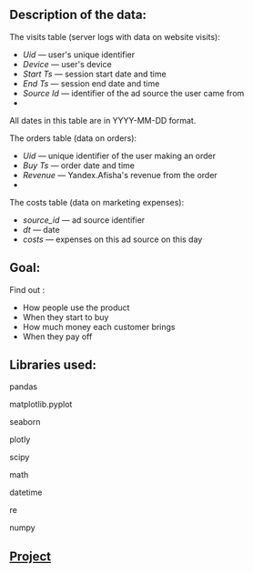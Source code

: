 ## Description of the data:

The visits table (server logs with data on website visits):

- *Uid* — user's unique identifier
- *Device* — user's device
- *Start Ts* — session start date and time
- *End Ts* — session end date and time
- *Source Id* — identifier of the ad source the user came from
- 
All dates in this table are in YYYY-MM-DD format.

The orders table (data on orders):

- *Uid* — unique identifier of the user making an order
- *Buy Ts* — order date and time
- *Revenue* — Yandex.Afisha's revenue from the order
- 
The costs table (data on marketing expenses):

- *source_id* — ad source identifier
- *dt* — date
- *costs* — expenses on this ad source on this day


## Goal:

Find out :
- How people use the product
- When they start to buy
- How much money each customer brings
- When they pay off





## Libraries used:

pandas

matplotlib.pyplot

seaborn

plotly

scipy

math

datetime

re

numpy

## [Project](project_2_KarinLevin.ipynb)




